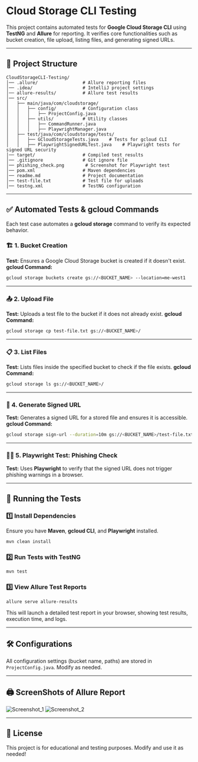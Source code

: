 # Cloud Storage CLI Testing

This project contains automated tests for **Google Cloud Storage CLI** using **TestNG** and **Allure** for reporting. It verifies core functionalities such as bucket creation, file upload, listing files, and generating signed URLs.

---

## 📂 Project Structure

```
CloudStorageCLI-Testing/
│── .allure/                 # Allure reporting files
│── .idea/                   # IntelliJ project settings
│── allure-results/          # Allure test results
│── src/
│   ├── main/java/com/cloudstorage/
│   │   ├── config/          # Configuration class
│   │   │   ├── ProjectConfig.java
│   │   ├── utils/           # Utility classes
│   │   │   ├── CommandRunner.java
│   │   │   ├── PlaywrightManager.java
│   ├── test/java/com/cloudstorage/tests/
│   │   ├── GCloudStorageTests.java    # Tests for gcloud CLI
│   │   ├── PlaywrightSignedURLTest.java    # Playwright tests for signed URL security
│── target/                  # Compiled test results
│── .gitignore               # Git ignore file
│── phishing_check.png        # Screenshot for Playwright test
│── pom.xml                  # Maven dependencies
│── readme.md                # Project documentation
│── test-file.txt            # Test file for uploads
│── testng.xml               # TestNG configuration
```

---

## ✅ Automated Tests & gcloud Commands

Each test case automates a **gcloud storage** command to verify its expected behavior.

### 🏗️ 1. Bucket Creation
**Test:** Ensures a Google Cloud Storage bucket is created if it doesn't exist.
**gcloud Command:**
```sh
gcloud storage buckets create gs://<BUCKET_NAME> --location=me-west1
```

---

### 📤 2. Upload File
**Test:** Uploads a test file to the bucket if it does not already exist.
**gcloud Command:**
```sh
gcloud storage cp test-file.txt gs://<BUCKET_NAME>/
```

---

### 📋 3. List Files
**Test:** Lists files inside the specified bucket to check if the file exists.
**gcloud Command:**
```sh
gcloud storage ls gs://<BUCKET_NAME>/
```

---

### 🔏 4. Generate Signed URL
**Test:** Generates a signed URL for a stored file and ensures it is accessible.
**gcloud Command:**
```sh
gcloud storage sign-url --duration=10m gs://<BUCKET_NAME>/test-file.txt
```

---

### 🕵️‍♂️ 5. Playwright Test: Phishing Check
**Test:** Uses **Playwright** to verify that the signed URL does not trigger phishing warnings in a browser.

---

## 🚀 Running the Tests

### 1️⃣ Install Dependencies
Ensure you have **Maven**, **gcloud CLI**, and **Playwright** installed.
```sh
mvn clean install
```

### 2️⃣ Run Tests with TestNG
```sh
mvn test
```

### 3️⃣ View Allure Test Reports
```sh
allure serve allure-results
```

This will launch a detailed test report in your browser, showing test results, execution time, and logs.

---

## 🛠️ Configurations
All configuration settings (bucket name, paths) are stored in `ProjectConfig.java`. Modify as needed.

---

## 🖨 ScreenShots of Allure Report

![Screenshot_1](https://github.com/user-attachments/assets/efc1ceda-9593-441c-aa3c-2e0cf1a7b8d5)
![Screenshot_2](https://github.com/user-attachments/assets/adaf96ca-2e97-48f9-b5ae-b2aecc34b757)

---

## 📜 License
This project is for educational and testing purposes. Modify and use it as needed!

